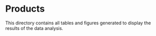 # Products

This directory contains all tables and figures generated to display the results of the data analysis.

